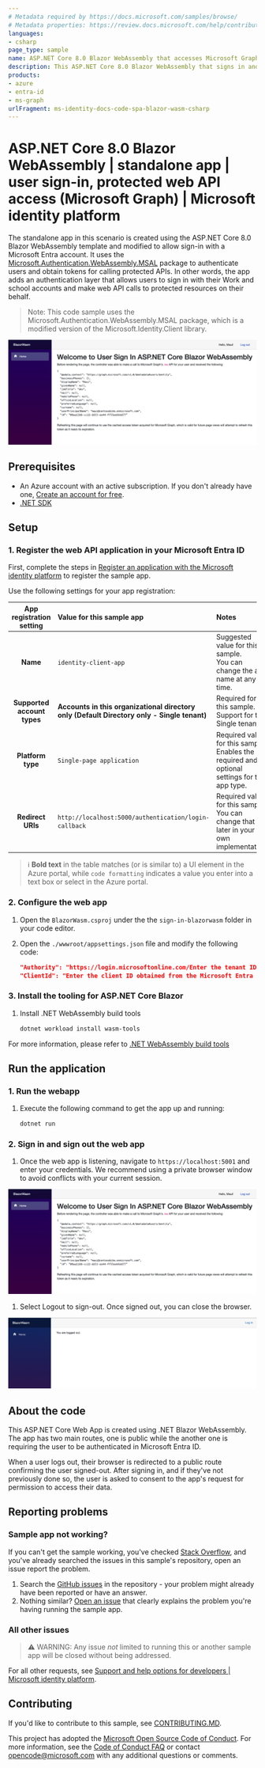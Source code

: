 ```yaml
---
# Metadata required by https://docs.microsoft.com/samples/browse/
# Metadata properties: https://review.docs.microsoft.com/help/contribute/samples/process/onboarding?branch=main#add-metadata-to-readme
languages:
- csharp
page_type: sample
name: ASP.NET Core 8.0 Blazor WebAssembly that accesses Microsoft Graph
description: This ASP.NET Core 8.0 Blazor WebAssembly that signs in and contacts Microsoft Graph on behalf of the user. The code in this sample is used by one or more articles on docs.microsoft.com.
products:
- azure
- entra-id
- ms-graph
urlFragment: ms-identity-docs-code-spa-blazor-wasm-csharp
---
```


# ASP.NET Core 8.0 Blazor WebAssembly | standalone  app | user sign-in, protected web API access (Microsoft Graph) | Microsoft identity platform

The standalone app in this scenario is created using the ASP.NET Core 8.0 Blazor WebAssembly template and modified to allow sign-in with a Microsoft Entra account. It uses the [Microsoft.Authentication.WebAssembly.MSAL](https://www.nuget.org/packages/Microsoft.Authentication.WebAssembly.Msal) package to authenticate users and obtain tokens for calling protected APIs. In other words, the app adds an authentication layer that allows users to sign in with their Work and school accounts and make web API calls to protected resources on their behalf.

> Note: This code sample uses the Microsoft.Authentication.WebAssembly.MSAL package, which is a modified version of the Microsoft.Identity.Client library.

![A screenshot of an ASP.NET Core 8.0 Blazor WebAssembly application displaying a response from Microsoft Graph.](./media/app-signedin.png)

## Prerequisites

- An Azure account with an active subscription. If you don't already have one, [Create an account for free](https://azure.microsoft.com/free/?WT.mc_id=A261C142F).
- [.NET SDK](https://dotnet.microsoft.com/download)

## Setup

<a name='1-register-the-web-api-application-in-your-azure-active-directory'></a>

### 1. Register the web API application in your Microsoft Entra ID

First, complete the steps in [Register an application with the Microsoft identity platform](https://docs.microsoft.com/azure/active-directory/develop/quickstart-register-app) to register the sample app.

Use the following settings for your app registration:

| App registration <br/> setting | Value for this sample app                              | Notes                                                                                                       |
|:------------------------------:|:-------------------------------------------------------|:------------------------------------------------------------------------------------------------------------|
| **Name**                       | `identity-client-app`                                  | Suggested value for this sample. <br/> You can change the app name at any time.                             |
| **Supported account types**    | **Accounts in this organizational directory only (Default Directory only - Single tenant)** | Required for this sample. <br/> Support for the Single tenant.                                              |
| **Platform type**              | `Single-page application`                              | Required value for this sample. <br/> Enables the required and optional settings for the app type.          |
| **Redirect URIs**              | `http://localhost:5000/authentication/login-callback` | Required value for this sample. <br/> You can change that later in your own implementation.                 |

> :information_source: **Bold text** in the table matches (or is similar to) a UI element in the Azure portal, while `code formatting` indicates a value you enter into a text box or select in the Azure portal.

### 2. Configure the web app

1. Open the `BlazorWasm.csproj` under the the `sign-in-blazorwasm` folder in your code editor.
1. Open the `./wwwroot/appsettings.json` file and modify the following code:

    ```JSON
    "Authority": "https://login.microsoftonline.com/Enter the tenant ID obtained from the Microsoft Entra admin center",
    "ClientId": "Enter the client ID obtained from the Microsoft Entra admin center",
    ```

### 3. Install the tooling for ASP.NET Core Blazor

1. Install .NET WebAssembly build tools

   ```bash
   dotnet workload install wasm-tools
   ```

For more information, please refer to [.NET WebAssembly build tools](https://learn.microsoft.com/en-us/aspnet/core/blazor/tooling?view=aspnetcore-8.0&pivots=linux#net-webassembly-build-tools)

## Run the application

### 1. Run the webapp

1. Execute the following command to get the app up and running:

   ```bash
   dotnet run
   ```

### 2. Sign in and sign out the web app

1. Once the web app is listening, navigate to `https://localhost:5001` and enter your credentials. We recommend using a private browser window to avoid conflicts with your current session.

![A screenshot of an ASP.NET Core 8.0 Blazor WebAssembly application displaying a response from Microsoft Graph.](./media/app-signedin.png)

1. Select Logout to sign-out. Once signed out, you can close the browser.

![A screenshot of an ASP.NET Core 8.0 Blazor WebAssembly application indicating the user signed-out and allowing click "Login" to signin again.](./media/app-signedout.png)

## About the code

This ASP.NET Core Web App is created using .NET Blazor WebAssembly. The app has two main routes, one is public while the another one is requiring the user to be authenticated in Microsoft Entra ID.

When a user logs out, their browser is redirected to a public route confirming the user signed-out. After signing in, and if they've not previously done so, the user is asked to consent to the app's request for permission to access their data.

## Reporting problems

### Sample app not working?

If you can't get the sample working, you've checked [Stack Overflow](http://stackoverflow.com/questions/tagged/msal), and you've already searched the issues in this sample's repository, open an issue report the problem.

1. Search the [GitHub issues](../../issues) in the repository - your problem might already have been reported or have an answer.
1. Nothing similar? [Open an issue](../../issues/new) that clearly explains the problem you're having running the sample app.

### All other issues

> :warning: WARNING: Any issue _not_ limited to running this or another sample app will be closed without being addressed.

For all other requests, see [Support and help options for developers | Microsoft identity platform](https://learn.microsoft.com/azure/active-directory/develop/developer-support-help-options).

## Contributing

If you'd like to contribute to this sample, see [CONTRIBUTING.MD](/CONTRIBUTING.md).

This project has adopted the [Microsoft Open Source Code of Conduct](https://opensource.microsoft.com/codeofconduct/). For more information, see the [Code of Conduct FAQ](https://opensource.microsoft.com/codeofconduct/faq/) or contact [opencode@microsoft.com](mailto:opencode@microsoft.com) with any additional questions or comments.
